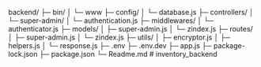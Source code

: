 backend/
├─ bin/
│  └─ www
├─ config/
│  └─ database.js
├─ controllers/
│  └─ super-admin/
│     └─ authentication.js
├─ middlewares/
│  └─ authenticator.js
├─ models/
│  ├─ super-admin.js
│  └─ zindex.js
├─ routes/
│  ├─ super-admin.js
│  └─ zindex.js
├─ utils/
│  ├─ encryptor.js
│  ├─ helpers.js
│  └─ response.js
├─ .env
├─ .env.dev
├─ app.js
├─ package-lock.json
├─ package.json
└─ Readme.md
#   i n v e n t o r y _ b a c k e n d  
 